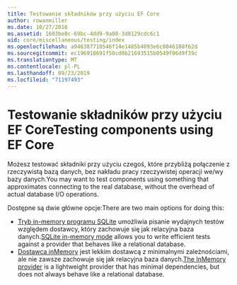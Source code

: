 ```yaml
---
title: Testowanie składników przy użyciu EF Core
author: rowanmiller
ms.date: 10/27/2016
ms.assetid: 1603be0c-69bc-4dd9-9a08-3d0129cdc6c1
uid: core/miscellaneous/testing/index
ms.openlocfilehash: a946387718546f14e1485b4093e6c8046188f62d
ms.sourcegitcommit: ec196918691f50cd0b21693515b0549f06d9f39c
ms.translationtype: MT
ms.contentlocale: pl-PL
ms.lasthandoff: 09/23/2019
ms.locfileid: "71197493"
---
```

# <a name="testing-components-using-ef-core"></a><span data-ttu-id="d24f8-102">Testowanie składników przy użyciu EF Core</span><span class="sxs-lookup"><span data-stu-id="d24f8-102">Testing components using EF Core</span></span>

<span data-ttu-id="d24f8-103">Możesz testować składniki przy użyciu czegoś, które przybliżą połączenie z rzeczywistą bazą danych, bez nakładu pracy rzeczywistej operacji we/wy bazy danych.</span><span class="sxs-lookup"><span data-stu-id="d24f8-103">You may want to test components using something that approximates connecting to the real database, without the overhead of actual database I/O operations.</span></span>

<span data-ttu-id="d24f8-104">Dostępne są dwie główne opcje:</span><span class="sxs-lookup"><span data-stu-id="d24f8-104">There are two main options for doing this:</span></span>
 * <span data-ttu-id="d24f8-105">[Tryb in-memory programu SQLite](sqlite.md) umożliwia pisanie wydajnych testów względem dostawcy, który zachowuje się jak relacyjna baza danych.</span><span class="sxs-lookup"><span data-stu-id="d24f8-105">[SQLite in-memory mode](sqlite.md) allows you to write efficient tests against a provider that behaves like a relational database.</span></span>
 * <span data-ttu-id="d24f8-106">[Dostawca inMemory](in-memory.md) jest lekkim dostawcą z minimalnymi zależnościami, ale nie zawsze zachowuje się jak relacyjna baza danych.</span><span class="sxs-lookup"><span data-stu-id="d24f8-106">[The InMemory provider](in-memory.md) is a lightweight provider that has minimal dependencies, but does not always behave like a relational database.</span></span>
